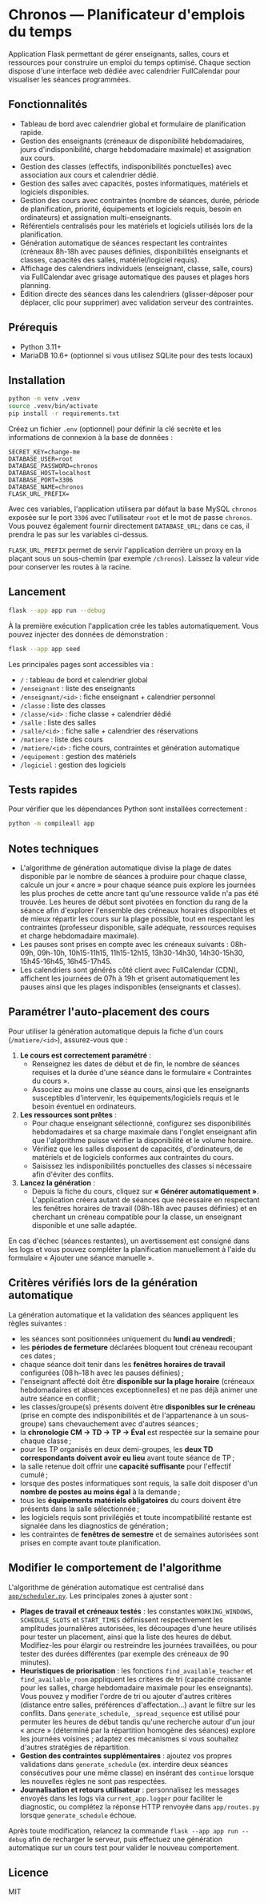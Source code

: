 # Chronos — Planificateur d'emplois du temps

Application Flask permettant de gérer enseignants, salles, cours et ressources pour construire un emploi du temps optimisé. Chaque section dispose d'une interface web dédiée avec calendrier FullCalendar pour visualiser les séances programmées.

## Fonctionnalités

- Tableau de bord avec calendrier global et formulaire de planification rapide.
- Gestion des enseignants (créneaux de disponibilité hebdomadaires, jours d'indisponibilité, charge hebdomadaire maximale) et assignation aux cours.
- Gestion des classes (effectifs, indisponibilités ponctuelles) avec association aux cours et calendrier dédié.
- Gestion des salles avec capacités, postes informatiques, matériels et logiciels disponibles.
- Gestion des cours avec contraintes (nombre de séances, durée, période de planification, priorité, équipements et logiciels requis, besoin en ordinateurs) et assignation multi-enseignants.
- Référentiels centralisés pour les matériels et logiciels utilisés lors de la planification.
- Génération automatique de séances respectant les contraintes (créneaux 8h-18h avec pauses définies, disponibilités enseignants et classes, capacités des salles, matériel/logiciel requis).
- Affichage des calendriers individuels (enseignant, classe, salle, cours) via FullCalendar avec grisage automatique des pauses et plages hors planning.
- Édition directe des séances dans les calendriers (glisser-déposer pour déplacer, clic pour supprimer) avec validation serveur des contraintes.

## Prérequis

- Python 3.11+
- MariaDB 10.6+ (optionnel si vous utilisez SQLite pour des tests locaux)

## Installation

```bash
python -m venv .venv
source .venv/bin/activate
pip install -r requirements.txt
```

Créez un fichier `.env` (optionnel) pour définir la clé secrète et les informations de connexion à la base de données :

```env
SECRET_KEY=change-me
DATABASE_USER=root
DATABASE_PASSWORD=chronos
DATABASE_HOST=localhost
DATABASE_PORT=3306
DATABASE_NAME=chronos
FLASK_URL_PREFIX=
```

Avec ces variables, l'application utilisera par défaut la base MySQL `chronos` exposée sur le port `3306` avec l'utilisateur `root` et le mot de passe `chronos`. Vous pouvez également fournir directement `DATABASE_URL`; dans ce cas, il prendra le pas sur les variables ci-dessus.

`FLASK_URL_PREFIX` permet de servir l'application derrière un proxy en la plaçant sous un sous-chemin (par exemple `/chronos`). Laissez la valeur vide pour conserver les routes à la racine.
## Lancement

```bash
flask --app app run --debug
```

À la première exécution l'application crée les tables automatiquement. Vous pouvez injecter des données de démonstration :

```bash
flask --app app seed
```

Les principales pages sont accessibles via :

- `/` : tableau de bord et calendrier global
- `/enseignant` : liste des enseignants
- `/enseignant/<id>` : fiche enseignant + calendrier personnel
- `/classe` : liste des classes
- `/classe/<id>` : fiche classe + calendrier dédié
- `/salle` : liste des salles
- `/salle/<id>` : fiche salle + calendrier des réservations
- `/matiere` : liste des cours
- `/matiere/<id>` : fiche cours, contraintes et génération automatique
- `/equipement` : gestion des matériels
- `/logiciel` : gestion des logiciels

## Tests rapides

Pour vérifier que les dépendances Python sont installées correctement :

```bash
python -m compileall app
```

## Notes techniques

- L'algorithme de génération automatique divise la plage de dates disponible par le nombre de séances à produire pour chaque classe, calcule un jour « ancre » pour chaque séance puis explore les journées les plus proches de cette ancre tant qu'une ressource valide n'a pas été trouvée. Les heures de début sont pivotées en fonction du rang de la séance afin d'explorer l'ensemble des créneaux horaires disponibles et de mieux répartir les cours sur la plage possible, tout en respectant les contraintes (professeur disponible, salle adéquate, ressources requises et charge hebdomadaire maximale).
- Les pauses sont prises en compte avec les créneaux suivants : 08h-09h, 09h-10h, 10h15-11h15, 11h15-12h15, 13h30-14h30, 14h30-15h30, 15h45-16h45, 16h45-17h45.
- Les calendriers sont générés côté client avec FullCalendar (CDN), affichent les journées de 07h à 19h et grisent automatiquement les pauses ainsi que les plages indisponibles (enseignants et classes).

## Paramétrer l'auto-placement des cours

Pour utiliser la génération automatique depuis la fiche d'un cours (`/matiere/<id>`), assurez-vous que :

1. **Le cours est correctement paramétré** :
   - Renseignez les dates de début et de fin, le nombre de séances requises et la durée d'une séance dans le formulaire « Contraintes du cours ».
   - Associez au moins une classe au cours, ainsi que les enseignants susceptibles d'intervenir, les équipements/logiciels requis et le besoin éventuel en ordinateurs.
2. **Les ressources sont prêtes** :
   - Pour chaque enseignant sélectionné, configurez ses disponibilités hebdomadaires et sa charge maximale dans l'onglet enseignant afin que l'algorithme puisse vérifier la disponibilité et le volume horaire.
   - Vérifiez que les salles disposent de capacités, d'ordinateurs, de matériels et de logiciels conformes aux contraintes du cours.
   - Saisissez les indisponibilités ponctuelles des classes si nécessaire afin d'éviter des conflits.
3. **Lancez la génération** :
   - Depuis la fiche du cours, cliquez sur **« Générer automatiquement »**. L'application créera autant de séances que nécessaire en respectant les fenêtres horaires de travail (08h-18h avec pauses définies) et en cherchant un créneau compatible pour la classe, un enseignant disponible et une salle adaptée.

En cas d'échec (séances restantes), un avertissement est consigné dans les logs et vous pouvez compléter la planification manuellement à l'aide du formulaire « Ajouter une séance manuelle ».

## Critères vérifiés lors de la génération automatique

La génération automatique et la validation des séances appliquent les règles suivantes :

- les séances sont positionnées uniquement du **lundi au vendredi** ;
- les **périodes de fermeture** déclarées bloquent tout créneau recoupant ces dates ;
- chaque séance doit tenir dans les **fenêtres horaires de travail** configurées (08 h–18 h avec les pauses définies) ;
- l'enseignant affecté doit être **disponible sur la plage horaire** (créneaux hebdomadaires et absences exceptionnelles) et ne pas déjà animer une autre séance en conflit ;
- les classes/groupe(s) présents doivent être **disponibles sur le créneau** (prise en compte des indisponibilités et de l'appartenance à un sous-groupe) sans chevauchement avec d'autres séances ;
- la **chronologie CM → TD → TP → Éval** est respectée sur la semaine pour chaque classe ;
- pour les TP organisés en deux demi-groupes, les **deux TD correspondants doivent avoir eu lieu** avant toute séance de TP ;
- la salle retenue doit offrir une **capacité suffisante** pour l'effectif cumulé ;
- lorsque des postes informatiques sont requis, la salle doit disposer d'un **nombre de postes au moins égal** à la demande ;
- tous les **équipements matériels obligatoires** du cours doivent être présents dans la salle sélectionnée ;
- les logiciels requis sont privilégiés et toute incompatibilité restante est signalée dans les diagnostics de génération ;
- les contraintes de **fenêtres de semestre** et de semaines autorisées sont prises en compte avant toute planification.

## Modifier le comportement de l'algorithme

L'algorithme de génération automatique est centralisé dans [`app/scheduler.py`](app/scheduler.py). Les principales zones à ajuster sont :

- **Plages de travail et créneaux testés** : les constantes `WORKING_WINDOWS`, `SCHEDULE_SLOTS` et `START_TIMES` définissent respectivement les amplitudes journalières autorisées, les découpages d'une heure utilisés pour tester un placement, ainsi que la liste des heures de début. Modifiez-les pour élargir ou restreindre les journées travaillées, ou pour tester des durées différentes (par exemple des créneaux de 90 minutes).
- **Heuristiques de priorisation** : les fonctions `find_available_teacher` et `find_available_room` appliquent les critères de tri (capacité croissante pour les salles, charge hebdomadaire maximale pour les enseignants). Vous pouvez y modifier l'ordre de tri ou ajouter d'autres critères (distance entre salles, préférences d'affectation…) avant le filtre sur les conflits. Dans `generate_schedule`, `_spread_sequence` est utilisé pour permuter les heures de début tandis qu'une recherche autour d'un jour « ancre » (déterminé par la répartition homogène des séances) explore les journées voisines ; adaptez ces mécanismes si vous souhaitez d'autres stratégies de répartition.
- **Gestion des contraintes supplémentaires** : ajoutez vos propres validations dans `generate_schedule` (ex. interdire deux séances consécutives pour une même classe) en insérant des `continue` lorsque les nouvelles règles ne sont pas respectées.
- **Journalisation et retours utilisateur** : personnalisez les messages envoyés dans les logs via `current_app.logger` pour faciliter le diagnostic, ou complétez la réponse HTTP renvoyée dans `app/routes.py` lorsque `generate_schedule` échoue.

Après toute modification, relancez la commande `flask --app app run --debug` afin de recharger le serveur, puis effectuez une génération automatique sur un cours test pour valider le nouveau comportement.

## Licence

MIT
